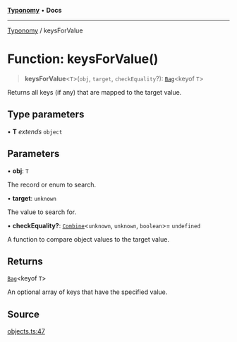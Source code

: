 [**Typonomy**](../README.md) • **Docs**

***

[Typonomy](../globals.md) / keysForValue

# Function: keysForValue()

> **keysForValue**\<`T`\>(`obj`, `target`, `checkEquality`?): [`Bag`](../type-aliases/Bag.md)\<keyof `T`\>

Returns all keys (if any) that are mapped to the target value.

## Type parameters

• **T** *extends* `object`

## Parameters

• **obj**: `T`

The record or enum to search.

• **target**: `unknown`

The value to search for.

• **checkEquality?**: [`Combine`](../type-aliases/Combine.md)\<`unknown`, `unknown`, `boolean`\>= `undefined`

A function to compare object values to the target value.

## Returns

[`Bag`](../type-aliases/Bag.md)\<keyof `T`\>

An optional array of keys that have the specified value.

## Source

[objects.ts:47](https://github.com/softcraft-development/typonomy/blob/71207c5f8a51cd78ebdeff79293f44e522cae748/src/objects.ts#L47)
